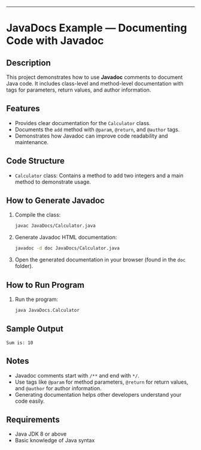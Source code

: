 
---

# JavaDocs Example — Documenting Code with Javadoc

## Description

This project demonstrates how to use **Javadoc** comments to document Java code. It includes class-level and method-level documentation with tags for parameters, return values, and author information.

## Features

* Provides clear documentation for the `Calculator` class.
* Documents the `add` method with `@param`, `@return`, and `@author` tags.
* Demonstrates how Javadoc can improve code readability and maintenance.

## Code Structure

* `Calculator` class: Contains a method to add two integers and a main method to demonstrate usage.

## How to Generate Javadoc

1. Compile the class:

   ```bash
   javac JavaDocs/Calculator.java
   ```

2. Generate Javadoc HTML documentation:

   ```bash
   javadoc -d doc JavaDocs/Calculator.java
   ```

3. Open the generated documentation in your browser (found in the `doc` folder).

## How to Run Program

1. Run the program:

   ```bash
   java JavaDocs.Calculator
   ```

## Sample Output

```
Sum is: 10
```

## Notes

* Javadoc comments start with `/**` and end with `*/`.
* Use tags like `@param` for method parameters, `@return` for return values, and `@author` for author information.
* Generating documentation helps other developers understand your code easily.

## Requirements

* Java JDK 8 or above
* Basic knowledge of Java syntax

